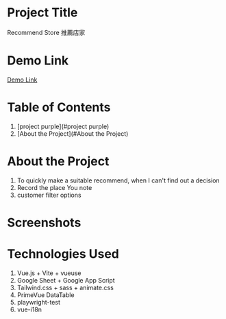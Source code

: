# Project Title

Recommend Store 推薦店家

# Demo Link

[Demo Link](https://test-versel-rho.vercel.app/#/)

# Table of Contents

1. [project purple](#project purple)
2. [About the Project](#About the Project)

# About the Project

1. To quickly make a suitable recommend, when I can't find out a decision
2. Record the place You note
3. customer filter options

# Screenshots

# Technologies Used

1. Vue.js + Vite + vueuse
2. Google Sheet + Google App Script
3. Tailwind.css + sass + animate.css
4. PrimeVue DataTable
5. playwright-test
6. vue-i18n
